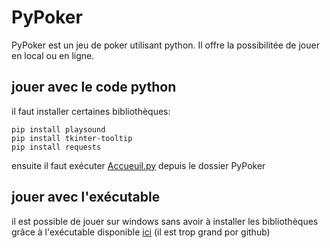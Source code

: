 # PyPoker
PyPoker est un jeu de poker utilisant python. Il offre la possibilitée de jouer en local ou en ligne.

## jouer avec le code python
il faut installer certaines bibliothèques:
    
    pip install playsound
    pip install tkinter-tooltip
    pip install requests

ensuite il faut exécuter [Accueuil.py](https://github.com/yoyorap9/PyPoker/blob/main/Accueil.py) depuis le dossier PyPoker


## jouer avec l'exécutable
il est possible de jouer sur windows sans avoir à installer les bibliothèques grâce à l'exécutable disponible [ici](www.lmn-eleve1.free.fr/PyPoker/PyPoker.exe)  (il est trop grand por github)
